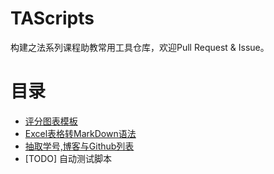 # TAScripts

构建之法系列课程助教常用工具仓库，欢迎Pull Request & Issue。

# 目录

- [评分图表模板](https://github.com/SivilTaram/TAScripts/tree/master/ChartTemplates)
- [Excel表格转MarkDown语法](https://github.com/SivilTaram/TAScripts/tree/master/ExcelToMarkdown)
- [抽取学号,博客与Github列表](https://github.com/SivilTaram/TAScripts/tree/master/GenerateGitList)
- [TODO] 自动测试脚本